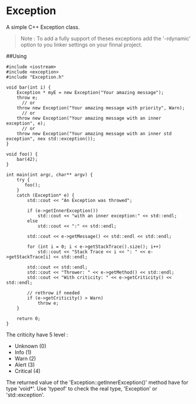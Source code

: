 Exception
=========

A simple C++ Exception class.

> Note : To add a fully support of theses exceptions add the '-rdynamic' option to you linker settings on your finnal project.

##Using

    #include <iostream>
    #include <exception>
    #include "Exception.h"
    
    void bar(int i) {
        Exception * myE = new Exception("Your amazing message");
        throw e;
          // or
        throw new Exception("Your amazing message with priority", Warn);
          // or 
        throw new Exception("Your amazing message with an inner exception", e);
          // or
        throw new Exception("Your amazing message with an inner std exception", nex std::exception());
    }
    
    void foo() {
        bar(42);
    }
    
    int main(int argc, char** argv) {
        try {
           foo();
        }
        catch (Exception* e) {
            std::cout << "An Exception was throwed";
            
            if (e->getInnerException())
                std::cout << "with an inner exception:" << std::endl;
            else
                std::cout << ":" << std::endl;
            
            std::cout << e->getMessage() << std::endl << std::endl;
            
            for (int i = 0; i < e->getStackTrace().size(); i++)
                std::cout << "Stack Trace << i << ": " << e->getStackTrace[i] << std::endl;
            
            std::cout << std::endl;
            std::cout << "Thrower: " << e->getMethod() << std::endl;
            std::cout << "With criticity: " << e->getCriticity() << std::endl;
            
            // rethrow if needed
            if (e->getCriticity() > Warn)
                throw e;
        }
    
        return 0;
    }

The criticity have 5 level :
* Unknown (0)
* Info (1)
* Warn (2)
* Alert (3)
* Critical (4)

The returned value of the 'Exception::getInnerException()' method have for type 'void*'. Use 'typeof' to check the real type, 'Exception' or 'std::exception'.
